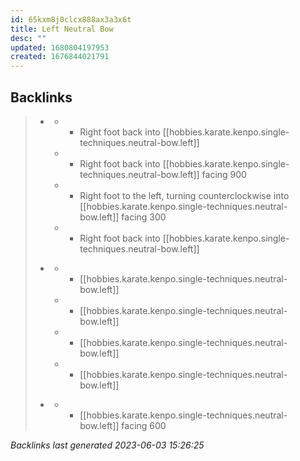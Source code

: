 ```yaml
---
id: 65kxm8j0clcx888ax3a3x6t
title: Left Neutral Bow
desc: ""
updated: 1680804197953
created: 1676844021791
---
```


## Backlinks

> - [](..\forms\hobbies.karate.kenpo.forms.long-form-1.md)
>   - - Right foot back into [[hobbies.karate.kenpo.single-techniques.neutral-bow.left]]
>   - - Right foot back into [[hobbies.karate.kenpo.single-techniques.neutral-bow.left]] facing 900
>   - - Right foot to the left, turning counterclockwise into [[hobbies.karate.kenpo.single-techniques.neutral-bow.left]] facing 300
>   - - Right foot back into [[hobbies.karate.kenpo.single-techniques.neutral-bow.left]]
>    
> - [](..\forms\hobbies.karate.kenpo.forms.short-form-1.md)
>   - - [[hobbies.karate.kenpo.single-techniques.neutral-bow.left]]
>   - - [[hobbies.karate.kenpo.single-techniques.neutral-bow.left]]
>   - - [[hobbies.karate.kenpo.single-techniques.neutral-bow.left]]
>   - - [[hobbies.karate.kenpo.single-techniques.neutral-bow.left]]
>    
> - [](..\techniques\scraping-hoof.md)
>   - - [[hobbies.karate.kenpo.single-techniques.neutral-bow.left]] facing 600

_Backlinks last generated 2023-06-03 15:26:25_
